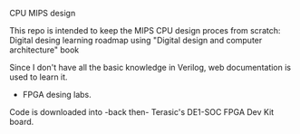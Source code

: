 CPU MIPS design

This repo is intended to keep the MIPS CPU design proces from scratch:
Digital desing learning roadmap using "Digital design and computer architecture" book

Since I don't have all the basic knowledge in Verilog, web documentation is used to learn it.
- FPGA desing labs.

Code is downloaded into -back then- Terasic's DE1-SOC FPGA Dev Kit board.
